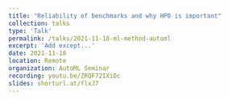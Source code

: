 ```yaml
---
title: "Reliability of benchmarks and why HPO is important"
collection: talks
type: 'Talk'
permalink: /talks/2021-11-18-ml-method-automl
excerpt: 'Add except...'
date: 2021-11-18
location: Remote
organization: AutoML Seminar
recording: youtu.be/ZRQF72IXiDc
slides: shorturl.at/flxJ7
---
```

